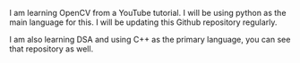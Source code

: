 I am learning OpenCV from a YouTube tutorial.
I will be using python as the main language for this.
I will be updating this Github repository regularly.


I am also learning DSA and using C++ as the primary language, you can see that repository as well.
